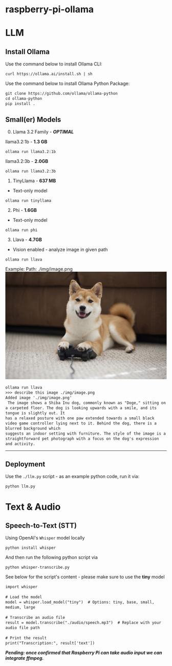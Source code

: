 # raspberry-pi-ollama

# LLM
## Install Ollama
Use the command below to install Ollama CLI:
```{bash}
curl https://ollama.ai/install.sh | sh
```
Use the command below to install Ollama Python Package:
```{bash}
git clone https://github.com/ollama/ollama-python
cd ollama-python
pip install .
```

## Small(er) Models
0. Llama 3.2 Family - ***OPTIMAL***

llama3.2:1b - **1.3 GB**
```{bash}
ollama run llama3.2:1b
```
llama3.2:3b - **2.0GB**
```{bash}
ollama run llama3.2:3b
```

1. TinyLlama - **637 MB**
* Text-only model
```{bash}
ollama run tinyllama
```

2. Phi - **1.6GB**
* Text-only model
```{bash}
ollama run phi
```

3. Llava - **4.7GB**
* Vision enabled - analyze image in given path
```{bash}
ollama run llava
```
Example:
Path: ./img/image.png
![alt text](img/image.png)
```{bash}
ollama run llava
>>> describe this image ./img/image.png
Added image './img/image.png'
 The image shows a Shiba Inu dog, commonly known as "Doge," sitting on a carpeted floor. The dog is looking upwards with a smile, and its tongue is slightly out. It 
has a relaxed posture with one paw extended towards a small black video game controller lying next to it. Behind the dog, there is a blurred background which 
suggests an indoor setting with furniture. The style of the image is a straightforward pet photograph with a focus on the dog's expression and activity. 
```

---

## Deployment
Use the `./llm.py` script - as an example python code, run it via:
```{bash}
python llm.py
```

# Text & Audio
## Speech-to-Text (STT)
Using OpenAI's `Whisper` model locally
```{bash}
python install whisper
```
And then run the following python script via
```{bash}
python whisper-transcribe.py
```
See below for the script's content - please make sure to use the **tiny** model
```{python}
import whisper

# Load the model
model = whisper.load_model("tiny")  # Options: tiny, base, small, medium, large

# Transcribe an audio file
result = model.transcribe("./audio/speech.mp3")  # Replace with your audio file path

# Print the result
print("Transcription:", result['text'])
```
***Pending: once confirmed that Raspberry Pi can take audio input we can integrate ffmpeg.***